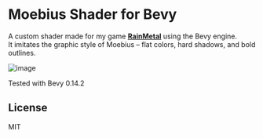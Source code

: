 # Moebius Shader for Bevy
A custom shader made for my game [**RainMetal**](https://github.com/AmonDeShir/rainmetal) using the Bevy engine.  
It imitates the graphic style of Moebius – flat colors, hard shadows, and bold outlines.

![image](https://github.com/user-attachments/assets/d9aa63aa-c0bd-431d-9cec-79415e11793a)

Tested with Bevy 0.14.2

## License
MIT
